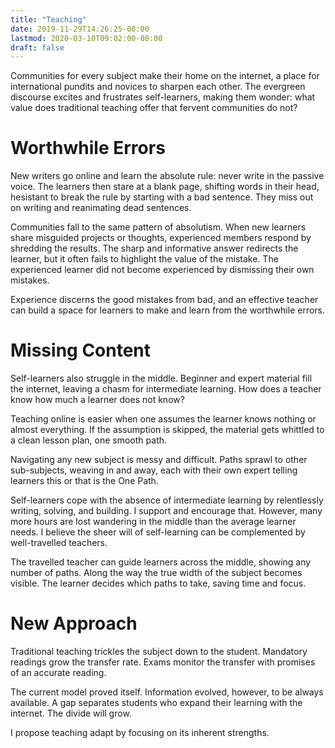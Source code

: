 ```yaml
---
title: "Teaching"
date: 2019-11-29T14:26:25-08:00
lastmod: 2020-03-10T09:02:00-08:00
draft: false
---
```


Communities for every subject make their home on the internet, a place for international pundits and novices to sharpen each other. The evergreen discourse excites and frustrates self-learners, making them wonder: what value does traditional teaching offer that fervent communities do not?

# Worthwhile Errors
New writers go online and learn the absolute rule: never write in the passive voice. The learners then stare at a blank page, shifting words in their head, hesistant to break the rule by starting with a bad sentence. They miss out on writing and reanimating dead sentences.

Communities fall to the same pattern of absolutism. When new learners share misguided projects or thoughts, experienced members respond by shredding the results. The sharp and informative answer redirects the learner, but it often fails to highlight the value of the mistake. The experienced learner did not become experienced by dismissing their own mistakes. 

Experience discerns the good mistakes from bad, and an effective teacher can build a space for learners to make and learn from the worthwhile errors.

# Missing Content
Self-learners also struggle in the middle. Beginner and expert material fill the internet, leaving a chasm for intermediate learning. How does a teacher know how much a learner does not know?

Teaching online is easier when one assumes the learner knows nothing or almost everything. If the assumption is skipped, the material gets whittled to a clean lesson plan, one smooth path. 

Navigating any new subject is messy and difficult. Paths sprawl to other sub-subjects, weaving in and away, each with their own expert telling learners this or that is the One Path.

Self-learners cope with the absence of intermediate learning by relentlessly writing, solving, and building. I support and encourage that. However, many more hours are lost wandering in the middle than the average learner needs. I believe the sheer will of self-learning can be complemented by well-travelled teachers.

The travelled teacher can guide learners across the middle, showing any number of paths. Along the way the true width of the subject becomes visible. The learner decides which paths to take, saving time and focus.

# New Approach
Traditional teaching trickles the subject down to the student. Mandatory readings grow the transfer rate. Exams monitor the transfer with promises of an accurate reading.

The current model proved itself. Information evolved, however, to be always available. A gap separates students who expand their learning with the internet. The divide will grow.

I propose teaching adapt by focusing on its inherent strengths.
